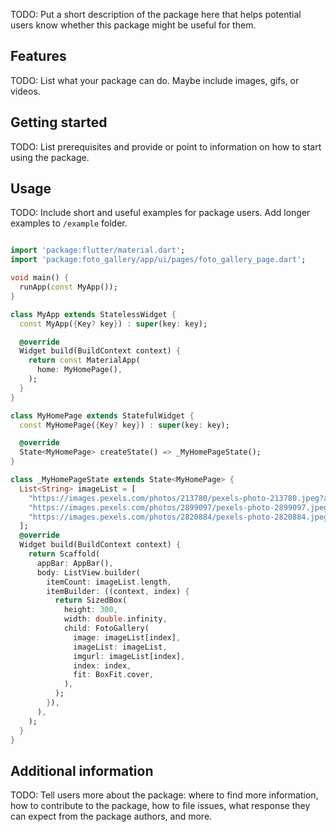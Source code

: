 <!-- 
This README describes the package. If you publish this package to pub.dev,
this README's contents appear on the landing page for your package.

For information about how to write a good package README, see the guide for
[writing package pages](https://dart.dev/guides/libraries/writing-package-pages). 

For general information about developing packages, see the Dart guide for
[creating packages](https://dart.dev/guides/libraries/create-library-packages)
and the Flutter guide for
[developing packages and plugins](https://flutter.dev/developing-packages). 
-->

TODO: Put a short description of the package here that helps potential users
know whether this package might be useful for them.

## Features

TODO: List what your package can do. Maybe include images, gifs, or videos.

## Getting started

TODO: List prerequisites and provide or point to information on how to
start using the package.

## Usage

TODO: Include short and useful examples for package users. Add longer examples
to `/example` folder. 

```dart

import 'package:flutter/material.dart';
import 'package:foto_gallery/app/ui/pages/foto_gallery_page.dart';

void main() {
  runApp(const MyApp());
}

class MyApp extends StatelessWidget {
  const MyApp({Key? key}) : super(key: key);

  @override
  Widget build(BuildContext context) {
    return const MaterialApp(
      home: MyHomePage(),
    );
  }
}

class MyHomePage extends StatefulWidget {
  const MyHomePage({Key? key}) : super(key: key);

  @override
  State<MyHomePage> createState() => _MyHomePageState();
}

class _MyHomePageState extends State<MyHomePage> {
  List<String> imageList = [
    "https://images.pexels.com/photos/213780/pexels-photo-213780.jpeg?auto=compress&cs=tinysrgb&dpr=1&w=500",
    "https://images.pexels.com/photos/2899097/pexels-photo-2899097.jpeg?auto=compress&cs=tinysrgb&dpr=1&w=500",
    "https://images.pexels.com/photos/2820884/pexels-photo-2820884.jpeg?auto=compress&cs=tinysrgb&dpr=1&w=500",
  ];
  @override
  Widget build(BuildContext context) {
    return Scaffold(
      appBar: AppBar(),
      body: ListView.builder(
        itemCount: imageList.length,
        itemBuilder: ((context, index) {
          return SizedBox(
            height: 300,
            width: double.infinity,
            child: FotoGallery(
              image: imageList[index],
              imageList: imageList,
              imgurl: imageList[index],
              index: index,
              fit: BoxFit.cover,
            ),
          );
        }),
      ),
    );
  }
}


```

## Additional information

TODO: Tell users more about the package: where to find more information, how to 
contribute to the package, how to file issues, what response they can expect 
from the package authors, and more.
